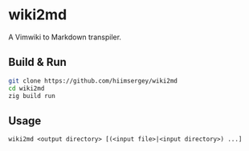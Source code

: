 # wiki2md
A Vimwiki to Markdown transpiler.

## Build & Run
```sh
git clone https://github.com/hiimsergey/wiki2md
cd wiki2md
zig build run
```

## Usage
```
wiki2md <output directory> [(<input file>|<input directory>) ...]
```
